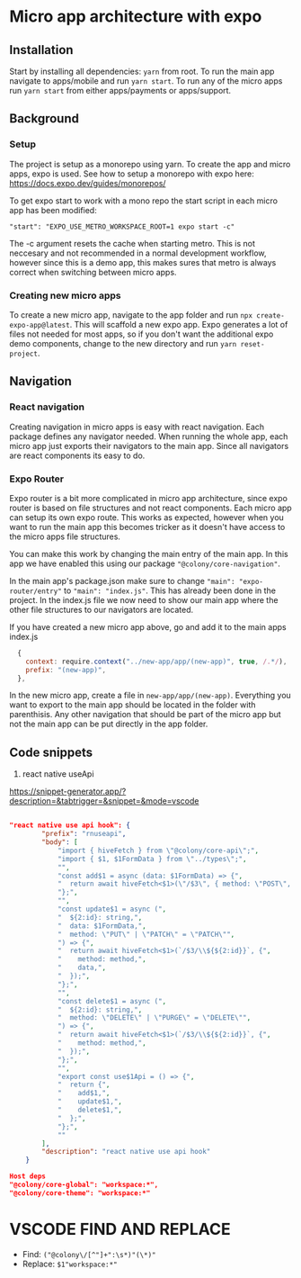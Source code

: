 # Micro app architecture with expo

## Installation

Start by installing all dependencies:
`yarn` from root. To run the main app navigate to apps/mobile and run `yarn start`. To run any of the micro apps run `yarn start` from either apps/payments or apps/support.

## Background

### Setup

The project is setup as a monorepo using yarn. To create the app and micro apps, expo is used. See how to setup a monorepo with expo here: https://docs.expo.dev/guides/monorepos/

To get expo start to work with a mono repo the start script in each micro app has been modified:

`"start": "EXPO_USE_METRO_WORKSPACE_ROOT=1 expo start -c"`

The -c argument resets the cache when starting metro. This is not neccesary and not recommended in a normal development workflow, however since this is a demo app, this makes sures that metro is always correct when switching between micro apps.

### Creating new micro apps

To create a new micro app, navigate to the app folder and run `npx create-expo-app@latest`. This will scaffold a new expo app. Expo generates a lot of files not needed for most apps, so if you don't want the additional expo demo components, change to the new directory and run `yarn reset-project`.

## Navigation

### React navigation

Creating navigation in micro apps is easy with react navigation. Each package defines any navigator needed. When running the whole app, each micro app just exports their navigators to the main app. Since all navigators are react components its easy to do.

### Expo Router

Expo router is a bit more complicated in micro app architecture, since expo router is based on file structures and not react components. Each micro app can setup its own expo route. This works as expected, however when you want to run the main app this becomes tricker as it doesn't have access to the micro apps file structures.

You can make this work by changing the main entry of the main app. In this app we have enabled this using our package `"@colony/core-navigation"`.

In the main app's package.json make sure to change `"main": "expo-router/entry"` to `"main": "index.js"`. This has already been done in the project. In the index.js file we now need to show our main app where the other file structures to our navigators are located.

If you have created a new micro app above, go and add it to the main apps index.js

```js
  {
    context: require.context("../new-app/app/(new-app)", true, /.*/),
    prefix: "(new-app)",
  },
```

In the new micro app, create a file in `new-app/app/(new-app)`. Everything you want to export to the main app should be located in the folder with parenthisis. Any other navigation that should be part of the micro app but not the main app can be put directly in the app folder.

## Code snippets

1. react native useApi

https://snippet-generator.app/?description=&tabtrigger=&snippet=&mode=vscode

```json

"react native use api hook": {
		"prefix": "rnuseapi",
		"body": [
			"import { hiveFetch } from \"@colony/core-api\";",
			"import { $1, $1FormData } from \"../types\";",
			"",
			"const add$1 = async (data: $1FormData) => {",
			"  return await hiveFetch<$1>(\"/$3\", { method: \"POST\", data });",
			"};",
			"",
			"const update$1 = async (",
			"  ${2:id}: string,",
			"  data: $1FormData,",
			"  method: \"PUT\" | \"PATCH\" = \"PATCH\"",
			") => {",
			"  return await hiveFetch<$1>(`/$3/\\${${2:id}}`, {",
			"    method: method,",
			"    data,",
			"  });",
			"};",
			"",
			"const delete$1 = async (",
			"  ${2:id}: string,",
			"  method: \"DELETE\" | \"PURGE\" = \"DELETE\"",
			") => {",
			"  return await hiveFetch<$1>(`/$3/\\${${2:id}}`, {",
			"    method: method,",
			"  });",
			"};",
			"",
			"export const use$1Api = () => {",
			"  return {",
			"    add$1,",
			"    update$1,",
			"    delete$1,",
			"  };",
			"};",
			""
		],
		"description": "react native use api hook"
	}
```

```json
Host deps
"@colony/core-global": "workspace:*",
"@colony/core-theme": "workspace:*"

```

# VSCODE FIND AND REPLACE

- Find: `("@colony\/[^"]+":\s*)"(\*)"`
- Replace: `$1"workspace:*"`
